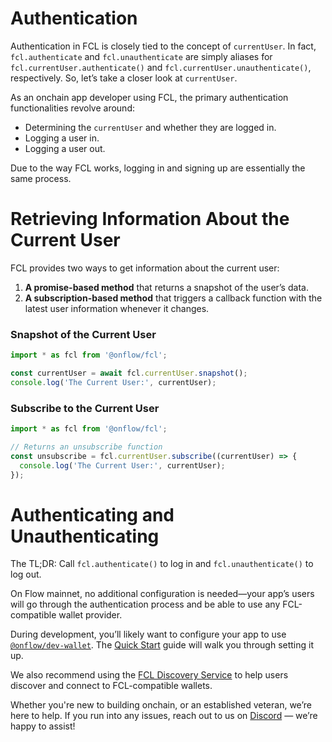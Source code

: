# Authentication

Authentication in FCL is closely tied to the concept of `currentUser`. In fact, `fcl.authenticate` and `fcl.unauthenticate` are simply aliases for `fcl.currentUser.authenticate()` and `fcl.currentUser.unauthenticate()`, respectively. So, let’s take a closer look at `currentUser`.

As an onchain app developer using FCL, the primary authentication functionalities revolve around:

- Determining the `currentUser` and whether they are logged in.
- Logging a user in.
- Logging a user out.

Due to the way FCL works, logging in and signing up are essentially the same process.

# Retrieving Information About the Current User

FCL provides two ways to get information about the current user:

1. **A promise-based method** that returns a snapshot of the user’s data.
2. **A subscription-based method** that triggers a callback function with the latest user information whenever it changes.

### Snapshot of the Current User

```javascript
import * as fcl from '@onflow/fcl';

const currentUser = await fcl.currentUser.snapshot();
console.log('The Current User:', currentUser);
```

### Subscribe to the Current User

```javascript
import * as fcl from '@onflow/fcl';

// Returns an unsubscribe function
const unsubscribe = fcl.currentUser.subscribe((currentUser) => {
  console.log('The Current User:', currentUser);
});
```

# Authenticating and Unauthenticating

The TL;DR: Call `fcl.authenticate()` to log in and `fcl.unauthenticate()` to log out.

On Flow mainnet, no additional configuration is needed—your app’s users will go through the authentication process and be able to use any FCL-compatible wallet provider.

During development, you’ll likely want to configure your app to use [`@onflow/dev-wallet`](https://github.com/onflow/fcl-dev-wallet). The [Quick Start](../../../build/cadence/getting-started/fcl-quickstart.md) guide will walk you through setting it up.

We also recommend using the [FCL Discovery Service](discovery.md) to help users discover and connect to FCL-compatible wallets.

Whether you're new to building onchain, or an established veteran, we’re here to help. If you run into any issues, reach out to us on [Discord](https://discord.gg/flow) — we’re happy to assist!
